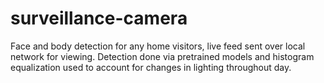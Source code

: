 # surveillance-camera

Face and body detection for any home visitors, live feed sent over local network for viewing. Detection done via pretrained models and histogram equalization used to account for changes in lighting throughout day. 
